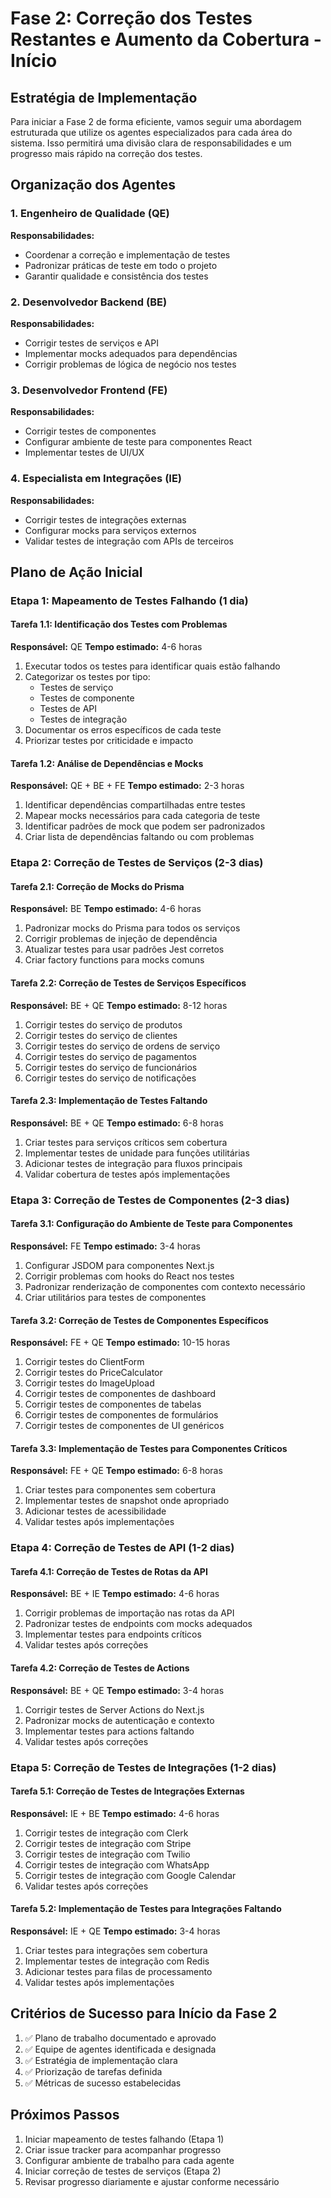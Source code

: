 # Fase 2: Correção dos Testes Restantes e Aumento da Cobertura - Início

## Estratégia de Implementação

Para iniciar a Fase 2 de forma eficiente, vamos seguir uma abordagem estruturada que utilize os agentes especializados para cada área do sistema. Isso permitirá uma divisão clara de responsabilidades e um progresso mais rápido na correção dos testes.

## Organização dos Agentes

### 1. Engenheiro de Qualidade (QE)
**Responsabilidades:**
- Coordenar a correção e implementação de testes
- Padronizar práticas de teste em todo o projeto
- Garantir qualidade e consistência dos testes

### 2. Desenvolvedor Backend (BE)
**Responsabilidades:**
- Corrigir testes de serviços e API
- Implementar mocks adequados para dependências
- Corrigir problemas de lógica de negócio nos testes

### 3. Desenvolvedor Frontend (FE)
**Responsabilidades:**
- Corrigir testes de componentes
- Configurar ambiente de teste para componentes React
- Implementar testes de UI/UX

### 4. Especialista em Integrações (IE)
**Responsabilidades:**
- Corrigir testes de integrações externas
- Configurar mocks para serviços externos
- Validar testes de integração com APIs de terceiros

## Plano de Ação Inicial

### Etapa 1: Mapeamento de Testes Falhando (1 dia)

#### Tarefa 1.1: Identificação dos Testes com Problemas
**Responsável:** QE
**Tempo estimado:** 4-6 horas

1. Executar todos os testes para identificar quais estão falhando
2. Categorizar os testes por tipo:
   - Testes de serviço
   - Testes de componente
   - Testes de API
   - Testes de integração
3. Documentar os erros específicos de cada teste
4. Priorizar testes por criticidade e impacto

#### Tarefa 1.2: Análise de Dependências e Mocks
**Responsável:** QE + BE + FE
**Tempo estimado:** 2-3 horas

1. Identificar dependências compartilhadas entre testes
2. Mapear mocks necessários para cada categoria de teste
3. Identificar padrões de mock que podem ser padronizados
4. Criar lista de dependências faltando ou com problemas

### Etapa 2: Correção de Testes de Serviços (2-3 dias)

#### Tarefa 2.1: Correção de Mocks do Prisma
**Responsável:** BE
**Tempo estimado:** 4-6 horas

1. Padronizar mocks do Prisma para todos os serviços
2. Corrigir problemas de injeção de dependência
3. Atualizar testes para usar padrões Jest corretos
4. Criar factory functions para mocks comuns

#### Tarefa 2.2: Correção de Testes de Serviços Específicos
**Responsável:** BE + QE
**Tempo estimado:** 8-12 horas

1. Corrigir testes do serviço de produtos
2. Corrigir testes do serviço de clientes
3. Corrigir testes do serviço de ordens de serviço
4. Corrigir testes do serviço de pagamentos
5. Corrigir testes do serviço de funcionários
6. Corrigir testes do serviço de notificações

#### Tarefa 2.3: Implementação de Testes Faltando
**Responsável:** BE + QE
**Tempo estimado:** 6-8 horas

1. Criar testes para serviços críticos sem cobertura
2. Implementar testes de unidade para funções utilitárias
3. Adicionar testes de integração para fluxos principais
4. Validar cobertura de testes após implementações

### Etapa 3: Correção de Testes de Componentes (2-3 dias)

#### Tarefa 3.1: Configuração do Ambiente de Teste para Componentes
**Responsável:** FE
**Tempo estimado:** 3-4 horas

1. Configurar JSDOM para componentes Next.js
2. Corrigir problemas com hooks do React nos testes
3. Padronizar renderização de componentes com contexto necessário
4. Criar utilitários para testes de componentes

#### Tarefa 3.2: Correção de Testes de Componentes Específicos
**Responsável:** FE + QE
**Tempo estimado:** 10-15 horas

1. Corrigir testes do ClientForm
2. Corrigir testes do PriceCalculator
3. Corrigir testes do ImageUpload
4. Corrigir testes de componentes de dashboard
5. Corrigir testes de componentes de tabelas
6. Corrigir testes de componentes de formulários
7. Corrigir testes de componentes de UI genéricos

#### Tarefa 3.3: Implementação de Testes para Componentes Críticos
**Responsável:** FE + QE
**Tempo estimado:** 6-8 horas

1. Criar testes para componentes sem cobertura
2. Implementar testes de snapshot onde apropriado
3. Adicionar testes de acessibilidade
4. Validar testes após implementações

### Etapa 4: Correção de Testes de API (1-2 dias)

#### Tarefa 4.1: Correção de Testes de Rotas da API
**Responsável:** BE + IE
**Tempo estimado:** 4-6 horas

1. Corrigir problemas de importação nas rotas da API
2. Padronizar testes de endpoints com mocks adequados
3. Implementar testes para endpoints críticos
4. Validar testes após correções

#### Tarefa 4.2: Correção de Testes de Actions
**Responsável:** BE + QE
**Tempo estimado:** 3-4 horas

1. Corrigir testes de Server Actions do Next.js
2. Padronizar mocks de autenticação e contexto
3. Implementar testes para actions faltando
4. Validar testes após correções

### Etapa 5: Correção de Testes de Integrações (1-2 dias)

#### Tarefa 5.1: Correção de Testes de Integrações Externas
**Responsável:** IE + BE
**Tempo estimado:** 4-6 horas

1. Corrigir testes de integração com Clerk
2. Corrigir testes de integração com Stripe
3. Corrigir testes de integração com Twilio
4. Corrigir testes de integração com WhatsApp
5. Corrigir testes de integração com Google Calendar
6. Validar testes após correções

#### Tarefa 5.2: Implementação de Testes para Integrações Faltando
**Responsável:** IE + QE
**Tempo estimado:** 3-4 horas

1. Criar testes para integrações sem cobertura
2. Implementar testes de integração com Redis
3. Adicionar testes para filas de processamento
4. Validar testes após implementações

## Critérios de Sucesso para Início da Fase 2

1. ✅ Plano de trabalho documentado e aprovado
2. ✅ Equipe de agentes identificada e designada
3. ✅ Estratégia de implementação clara
4. ✅ Priorização de tarefas definida
5. ✅ Métricas de sucesso estabelecidas

## Próximos Passos

1. Iniciar mapeamento de testes falhando (Etapa 1)
2. Criar issue tracker para acompanhar progresso
3. Configurar ambiente de trabalho para cada agente
4. Iniciar correção de testes de serviços (Etapa 2)
5. Revisar progresso diariamente e ajustar conforme necessário